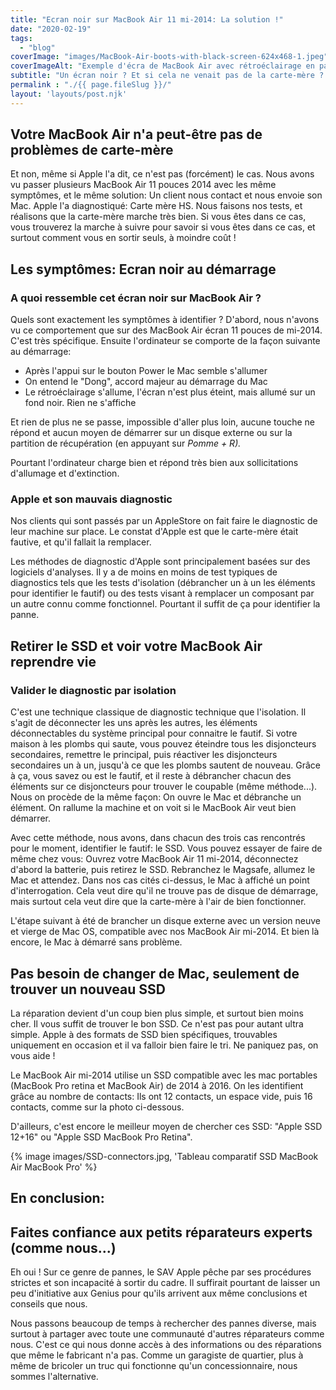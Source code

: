 ```yaml
---
title: "Ecran noir sur MacBook Air 11 mi-2014: La solution !"
date: "2020-02-19"
tags: 
  - "blog"
coverImage: "images/MacBook-Air-boots-with-black-screen-624x468-1.jpeg"
coverImageAlt: "Exemple d'écra de MacBook Air avec rétroéclairage en panne."
subtitle: "Un écran noir ? Et si cela ne venait pas de la carte-mère ? On vous en dit plus sur ce problème rencontré maintes fois, et sur lequel même les 'genius' de l'AppleStore butte parfois... "
permalink : "./{{ page.fileSlug }}/"
layout: 'layouts/post.njk'
---
```


## Votre MacBook Air n'a peut-être pas de problèmes de carte-mère

Et non, même si Apple l'a dit, ce n'est pas (forcément) le cas. Nous avons vu passer plusieurs MacBook Air 11 pouces 2014 avec les même symptômes, et le même solution: Un client nous contact et nous envoie son Mac. Apple l'a diagnostiqué: Carte mère HS. Nous faisons nos tests, et réalisons que la carte-mère marche très bien. Si vous êtes dans ce cas, vous trouverez la marche à suivre pour savoir si vous êtes dans ce cas, et surtout comment vous en sortir seuls, à moindre coût !

## Les symptômes: Ecran noir au démarrage

### A quoi ressemble cet écran noir sur MacBook Air ?

Quels sont exactement les symptômes à identifier ? D'abord, nous n'avons vu ce comportement que sur des MacBook Air écran 11 pouces de mi-2014. C'est très spécifique. Ensuite l'ordinateur se comporte de la façon suivante au démarrage:

- Après l'appui sur le bouton Power le Mac semble s'allumer
- On entend le "Dong", accord majeur au démarrage du Mac
- Le rétroéclairage s'allume, l'écran n'est plus éteint, mais allumé sur un fond noir. Rien ne s'affiche

Et rien de plus ne se passe, impossible d'aller plus loin, aucune touche ne répond et aucun moyen de démarrer sur un disque externe ou sur la partition de récupération (en appuyant sur _Pomme + R)._

Pourtant l'ordinateur charge bien et répond très bien aux sollicitations d'allumage et d'extinction.

### Apple et son mauvais diagnostic

Nos clients qui sont passés par un AppleStore on fait faire le diagnostic de leur machine sur place. Le constat d'Apple est que le carte-mère était fautive, et qu'il fallait la remplacer.

Les méthodes de diagnostic d'Apple sont principalement basées sur des logiciels d'analyses. Il y a de moins en moins de test typiques de diagnostics tels que les tests d'isolation (débrancher un à un les éléments pour identifier le fautif) ou des tests visant à remplacer un composant par un autre connu comme fonctionnel. Pourtant il suffit de ça pour identifier la panne.

## Retirer le SSD et voir votre MacBook Air reprendre vie

### Valider le diagnostic par isolation

C'est une technique classique de diagnostic technique que l'isolation. Il s'agit de déconnecter les uns après les autres, les éléments déconnectables du système principal pour connaitre le fautif. Si votre maison à les plombs qui saute, vous pouvez éteindre tous les disjoncteurs secondaires, remettre le principal, puis réactiver les disjoncteurs secondaires un à un, jusqu'à ce que les plombs sautent de nouveau. Grâce à ça, vous savez ou est le fautif, et il reste à débrancher chacun des éléments sur ce disjoncteurs pour trouver le coupable (même méthode...). Nous on procède de la même façon: On ouvre le Mac et débranche un élément. On rallume la machine et on voit si le MacBook Air veut bien démarrer.

Avec cette méthode, nous avons, dans chacun des trois cas rencontrés pour le moment, identifier le fautif: le SSD. Vous pouvez essayer de faire de même chez vous: Ouvrez votre MacBook Air 11 mi-2014, déconnectez d'abord la batterie, puis retirez le SSD. Rebranchez le Magsafe, allumez le Mac et attendez. Dans nos cas cités ci-dessus, le Mac à affiché un point d'interrogation. Cela veut dire qu'il ne trouve pas de disque de démarrage, mais surtout cela veut dire que la carte-mère à l'air de bien fonctionner.

L'étape suivant à été de brancher un disque externe avec un version neuve et vierge de Mac OS, compatible avec nos MacBook Air mi-2014. Et bien là encore, le Mac à démarré sans problème.

## Pas besoin de changer de Mac, seulement de trouver un nouveau SSD

La réparation devient d'un coup bien plus simple, et surtout bien moins cher. Il vous suffit de trouver le bon SSD. Ce n'est pas pour autant ultra simple. Apple à des formats de SSD bien spécifiques, trouvables uniquement en occasion et il va falloir bien faire le tri. Ne paniquez pas, on vous aide !

Le MacBook Air mi-2014 utilise un SSD compatible avec les mac portables (MacBook Pro retina et MacBook Air) de 2014 à 2016. On les identifient grâce au nombre de contacts: Ils ont 12 contacts, un espace vide, puis 16 contacts, comme sur la photo ci-dessous.

D'ailleurs, c'est encore le meilleur moyen de chercher ces SSD: "Apple SSD 12+16" ou "Apple SSD MacBook Pro Retina".

{% image images/SSD-connectors.jpg, 'Tableau comparatif SSD MacBook Air MacBook Pro' %}

## En conclusion:

## Faites confiance aux petits réparateurs experts (comme nous...)

Eh oui ! Sur ce genre de pannes, le SAV Apple pêche par ses procédures strictes et son incapacité à sortir du cadre. Il suffirait pourtant de laisser un peu d'initiative aux Genius pour qu'ils arrivent aux même conclusions et conseils que nous.

Nous passons beaucoup de temps à rechercher des pannes diverse, mais surtout à partager avec toute une communauté d'autres réparateurs comme nous. C'est ce qui nous donne accès à des informations ou des réparations que même le fabricant n'a pas. Comme un garagiste de quartier, plus à même de bricoler un truc qui fonctionne qu'un concessionnaire, nous sommes l'alternative.
